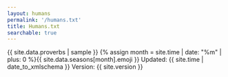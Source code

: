 ```yaml
---
layout: humans
permalink: '/humans.txt'
title: Humans.txt
searchable: true
---
```

{{ site.data.proverbs | sample }}
{% assign month = site.time | date: "%m" | plus: 0 %}{{ site.data.seasons[month].emoji }}
Updated: {{ site.time | date_to_xmlschema }}
Version: {{ site.version }}

